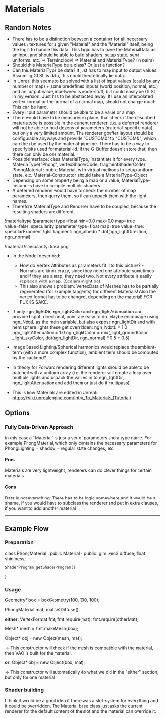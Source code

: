 # Materials

## Random Notes
* There has to be a distinction between a container for all necessary values / textures for a given "Material" and the "Material" itself, being the logic to handle this data. This logic has to have the MaterialData as an input and should be able to build shaders, setup state, send uniforms, etc. => Terminology! => Material and MaterialType? (in pairs)
* Should this MaterialType be a class? Or just a function?
* Can this MaterialType be data? It just has to map input to output values. Assuming GLSL is data, this could theoretically be data.
* In Unreal this seems to be solved with a list of input values (could by any number or map) + some predefined inputs (world position, normal, etc.) and an output value, inbetween is node-stuff, but could easily be GLSL in my version. Just has to be abstracted away. If I use an interpolated vertex normal or the normal of a normal map, should not change much. This can be hard.
* Every input parameter should be able to be a value or a map
* There would have to be measures in place, that check if the described materialtype is possible in the current renderer. e.g. a deferred renderer will not be able to hold dozens of parameters (material-specific data), but only a very limited amount. The renderer gbuffer layout should be configurable anyways and provide "CUSTOM0" to "CUSTOMN", which can then be used by the material-pipeline. There has to be a way to specify bits used for material-id. If the G-Buffer doesn't store that, then there can only be one material.
* PossibleInterface:
class MaterialType, Instantiate it for every type. 
MaterialType("Phong", vertexShaderCode, fragmentShaderCode)
PhongMaterial : public Material, with virtual methods to setup uniform state, etc.
Material-Constructor should take a MaterialType-Object
* Depending on some property being a map or a value, MaterialType-Instances have to compile multiple shaders.
* A deferred renderer would have to check the number of map parameters, then query them, so it can unpack them with the right names. 
* Therefore MaterialType and Renderer have to be coupled, because the resulting shaders are different.

!materialtype
!parameter type=float min=0.0 max=0.0 map=true value=false: specularity
!parameter type=float map=true value=true: specularExponent
!glsl fragment:
ngn_albedo * dot(ngn_lightDirection, ngn_normal)

!material
!specularity: kaka.png

* In the Model described: 
    - How do Vertex Attributes as parameters fit into this picture? - Normals are kinda crazy, since they need one attribute sometimes and if they are a map, they need two. Not every attribute is easily replaced with a map. (Scalars might be)
    - This also shows a problem: VertexData of Meshes has to be partially regenerated (for example tangents) for different Materials! Also the vertex format has to be changed, depending on the material! FOR FUCKS SAKE.
* If only ngn_lightDir, ngn_lightColor and ngn_lightAttenuation are provided spot, directional, point are easy to do. Maybe encourage using ngn_NdotL as the main variable, but also expose ngn_lightDir and with hemisphere lights these get overridden:
ngn_NdotL = 1.0
ngn_lightAttenuation = 1.0
ngn_lightColor = mix(_light_groundColor, _light_skyColor, dot(ngn_lightDir, ngn_normal) * 0.5 + 0.5)
* Image Based Lighting/Spherical harmonics would replace the ambient-term (with a more complex function), ambient term should be computed by the backend?
* In theory for Forward rendering different lights should be able to be batched with a uniform array (i.e. the renderer will create a loop over multiple lights and unpack the values in to ngn_lightDir, ngn_lightAttenuation and add them or just do it multipass)

* This is how Materials are edited in Unreal: https://wiki.unrealengine.com/Intro_To_Materials_(Tutorial)

## Options

### Fully Data-Driven Approach
In this case a "Material" is just a set of parameters and a type name. For example PhongMaterial, which only contains the necessary parameters for PhongLighting + shadow + regular state changes, etc.

#### Pros
Materials are very lightweight, renderers can do clever things for certain materials

#### Cons
Data is not everything. There has to be logic somewhere and it would be a shame, if you would have to subclass the renderer and put in extra clauses, if you want to add another material

--------------------------
## Example Flow

### Preparation
class PhongMaterial : public Material {
public:
    glm::vec3 diffuse;
    float shininess;

    ShaderProgram getShaderProgram()
}

### Usage
Geometry* box = boxGeometry(100, 100, 100);

PhongMaterial mat;
mat.setDiffuse()

**either**:
VertexFormat fmt;
fmt.require(mat);
fmt.require(otherMat);

Mesh* mesh = fmt.makeMesh(box);

Object* obj = new Object(mesh, mat);

-> This constructor will check if the mesh is compatible with the material, then VAO is built for the material.

**or**:
Object* obj = new Object(box, mat);

-> This constructor will automatically do what we did in the "either" section, but only for one material

### Shader building
I think it would be a good idea if there was a slot-system for everything and it could be overridden. The Material base class just asks the current renderer for the default content of the slot and the material can override it.
